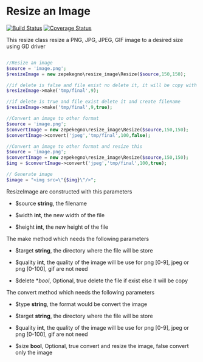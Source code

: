# Resize an Image

[![Build Status](https://travis-ci.com/Zepekegno/Resize_Image.svg?branch=master)](https://travis-ci.com/Zepekegno/Resize_Image)
[![Coverage Status](https://coveralls.io/repos/github/Zepekegno/Resize-Image/badge.svg?branch=master)](https://coveralls.io/github/Zepekegno/Resize-Image?branch=master)


 This resize class resize a PNG, JPG, JPEG, GIF image to a desired size using GD driver

```php

//Resize an image
$source = 'image.png';
$resizeImage = new zepekegno\resize_image\Resize($source,150,150);

//if delete is false and file exist no delete it, it will be copy with old filename 
$resizeImage->make('tmp/final',9);

//if delete is true and file exist delete it and create filename
$resizeImage->make('tmp/final',9,true);

//Convert an image to other format 
$source = 'image.png';
$convertImage = new zepekegno\resize_image\Resize($source,150,150);
$convertImage->convert('jpeg','tmp/final',100,false);

//Convert an image to other format and resize this
$source = 'image.png';
$convertImage = new zepekegno\resize_image\Resize($source,150,150);
$img = $convertImage->convert('jpeg','tmp/final',100,true);

// Generate image
$image = "<img src=\"{$img}\"/>";

```

ResizeImage are constructed with this parameters

- $source **string**, the filename 

- $width **int**, the new width of the file

- $height **int**, the new height of the file


The make method which needs the following parameters

- $target **string**, the directory where the file will be store 

- $quality **int**, the quality of the image will be use for png [0-9], jpeg or png [0-100], gif are not need

- $delete **bool*, Optional, true delete the file if exist else it will be copy

The convert method which needs the following parameters

- $type **string**, the format would be convert the image 

- $target **string**, the directory where the file will be store 

- $quality **int**, the quality of the image will be use for png [0-9], jpeg or png [0-100], gif are not need

- $size **bool**, Optional, true convert and resize the image, false convert only the image